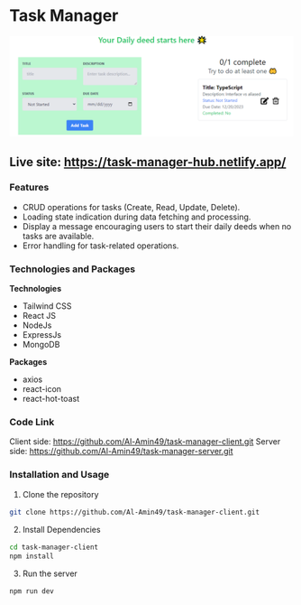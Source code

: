 # Task Manager
![task-manager](taskManager.PNG)

## Live site: https://task-manager-hub.netlify.app/
### Features
- CRUD operations for tasks (Create, Read, Update, Delete).
- Loading state indication during data fetching and processing.
- Display a message encouraging users to start their daily deeds when no tasks are available.
- Error handling for task-related operations.
### Technologies and Packages
**Technologies**
- Tailwind CSS
- React JS
- NodeJs
- ExpressJs
- MongoDB

**Packages**
- axios
- react-icon
- react-hot-toast

### Code Link
Client side: https://github.com/Al-Amin49/task-manager-client.git
Server side: https://github.com/Al-Amin49/task-manager-server.git

### Installation and Usage
1. Clone the repository
```bash
git clone https://github.com/Al-Amin49/task-manager-client.git

```
2. Install Dependencies
```bash
cd task-manager-client
npm install

```
3. Run the server
```
npm run dev
```


